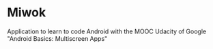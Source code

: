 # Miwok
Application to learn to code Android with the MOOC Udacity of Google "Android Basics: Multiscreen Apps"


